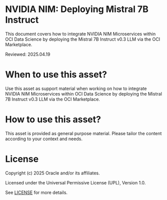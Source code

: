 # NVIDIA NIM: Deploying Mistral 7B Instruct
 
This document covers how to integrate NVIDIA NIM Microservices within OCI Data Science by deploying the Mistral 7B Instruct v0.3 LLM via the OCI Marketplace.

Reviewed: 2025.04.19
 

# When to use this asset?

Use this asset as support material when working on how to integrate NVIDIA NIM Microservices within OCI Data Science by deploying the Mistral 7B Instruct v0.3 LLM via the OCI Marketplace.


# How to use this asset?

This asset is provided as general purpose material. Please tailor the content according to your context and needs.


# License
 
Copyright (c) 2025 Oracle and/or its affiliates.
 
Licensed under the Universal Permissive License (UPL), Version 1.0.
 
See [LICENSE](https://github.com/oracle-devrel/technology-engineering/blob/main/LICENSE) for more details.
